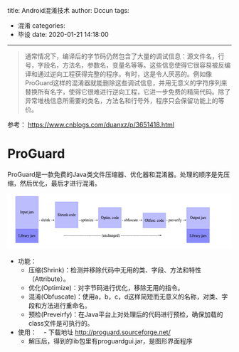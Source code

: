 title: Android混淆技术
author: Dccun
tags:
  - 混淆
categories:
  - 毕设
date: 2020-01-21 14:18:00
---
>通常情况下，编译后的字节码仍然包含了大量的调试信息：源文件名，行号，字段名，方法名，参数名，变量名等等。这些信息使得它很容易被反编译和通过逆向工程获得完整的程序。有时，这是令人厌恶的。例如像ProGuard这样的混淆器就能删除这些调试信息，并用无意义的字符序列来替换所有名字，使得它很难进行逆向工程，它进一步免费的精简代码。除了异常堆栈信息所需要的类名，方法名和行号外，程序只会保留功能上的等价。

<!--more-->

参考：
https://www.cnblogs.com/duanxz/p/3651418.html


# ProGuard

ProGuard是一款免费的Java类文件压缩器、优化器和混淆器。处理的顺序是先压缩，然后优化，最后才进行混淆。

![upload successful](/images/pasted-91.png)

- 功能：
	- 压缩(Shrink)：检测并移除代码中无用的类、字段、方法和特性（Attribute）。
	- 优化(Optimize)：对字节码进行优化，移除无用的指令。
	- 混淆(Obfuscate)：使用a，b，c，d这样简短而无意义的名称，对类、字段和方法进行重命名。
	- 预检(Preveirfy)：在Java平台上对处理后的代码进行预检，确保加载的class文件是可执行的。
- 使用：
    - 下载地址 http://proguard.sourceforge.net/ 
    - 解压后，得到的lib包里有proguardgui.jar，是图形界面程序
    
    




